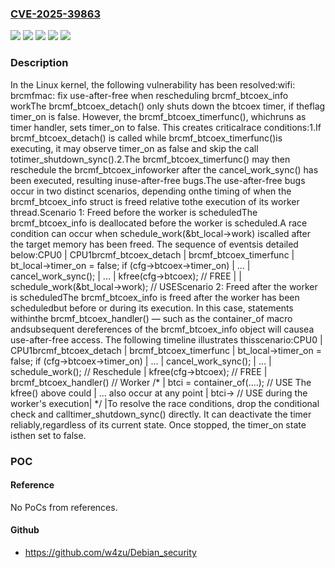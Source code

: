 ### [CVE-2025-39863](https://cve.mitre.org/cgi-bin/cvename.cgi?name=CVE-2025-39863)
![](https://img.shields.io/static/v1?label=Product&message=Linux&color=blue)
![](https://img.shields.io/static/v1?label=Version&message=&color=brightgreen)
![](https://img.shields.io/static/v1?label=Version&message=3.10%20&color=brightgreen)
![](https://img.shields.io/static/v1?label=Version&message=61730d4dfffc2cc9d3a49fad87633008105c18ba%20&color=brightgreen)
![](https://img.shields.io/static/v1?label=Vulnerability&message=n%2Fa&color=blue)

### Description

In the Linux kernel, the following vulnerability has been resolved:wifi: brcmfmac: fix use-after-free when rescheduling brcmf_btcoex_info workThe brcmf_btcoex_detach() only shuts down the btcoex timer, if theflag timer_on is false. However, the brcmf_btcoex_timerfunc(), whichruns as timer handler, sets timer_on to false. This creates criticalrace conditions:1.If brcmf_btcoex_detach() is called while brcmf_btcoex_timerfunc()is executing, it may observe timer_on as false and skip the call totimer_shutdown_sync().2.The brcmf_btcoex_timerfunc() may then reschedule the brcmf_btcoex_infoworker after the cancel_work_sync() has been executed, resulting inuse-after-free bugs.The use-after-free bugs occur in two distinct scenarios, depending onthe timing of when the brcmf_btcoex_info struct is freed relative tothe execution of its worker thread.Scenario 1: Freed before the worker is scheduledThe brcmf_btcoex_info is deallocated before the worker is scheduled.A race condition can occur when schedule_work(&bt_local->work) iscalled after the target memory has been freed. The sequence of eventsis detailed below:CPU0                           | CPU1brcmf_btcoex_detach            | brcmf_btcoex_timerfunc                               |   bt_local->timer_on = false;  if (cfg->btcoex->timer_on)   |    ...                        |  cancel_work_sync();          |  ...                          |  kfree(cfg->btcoex); // FREE  |                               |   schedule_work(&bt_local->work); // USEScenario 2: Freed after the worker is scheduledThe brcmf_btcoex_info is freed after the worker has been scheduledbut before or during its execution. In this case, statements withinthe brcmf_btcoex_handler() — such as the container_of macro andsubsequent dereferences of the brcmf_btcoex_info object will causea use-after-free access. The following timeline illustrates thisscenario:CPU0                            | CPU1brcmf_btcoex_detach             | brcmf_btcoex_timerfunc                                |   bt_local->timer_on = false;  if (cfg->btcoex->timer_on)    |    ...                         |  cancel_work_sync();           |  ...                           |   schedule_work(); // Reschedule                                |  kfree(cfg->btcoex); // FREE   |   brcmf_btcoex_handler() // Worker  /*                            |     btci = container_of(....); // USE   The kfree() above could      |     ...   also occur at any point      |     btci-> // USE   during the worker's execution|   */                           |To resolve the race conditions, drop the conditional check and calltimer_shutdown_sync() directly. It can deactivate the timer reliably,regardless of its current state. Once stopped, the timer_on state isthen set to false.

### POC

#### Reference
No PoCs from references.

#### Github
- https://github.com/w4zu/Debian_security

